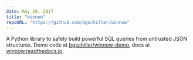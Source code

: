 ```yaml
---
date: May 20, 2017
title: "winnow"
repoURL: "https://github.com/bgschiller/winnow"
---
```


A Python library to safely build powerful SQL queries from untrusted JSON structures. Demo code at [bgschiller/winnow-demo](https://github.com/bgschiller/winnow-demo/blob/master/winnow_demo/recipe_winnow.py), docs at [winnow.readthedocs.io](https://winnow.readthedocs.io).
